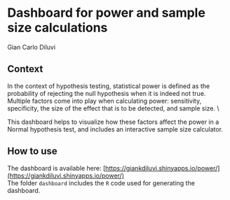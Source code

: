 # Dashboard for power and sample size calculations
Gian Carlo Diluvi

## Context
In the context of hypothesis testing, statistical power is defined as the probability of rejecting the null hypothesis when it is indeed not true. Multiple factors come into play when calculating power: sensitivity, specificity, the size of the effect that is to be detected, and sample size. \

This dashboard helps to visualize how these factors affect the power in a Normal hypothesis test, and includes an interactive sample size calculator.

## How to use
The dashboard is available here: [https://giankdiluvi.shinyapps.io/power/](https://giankdiluvi.shinyapps.io/power/) \
The folder `dashboard` includes the `R` code used for generating the dashboard.
